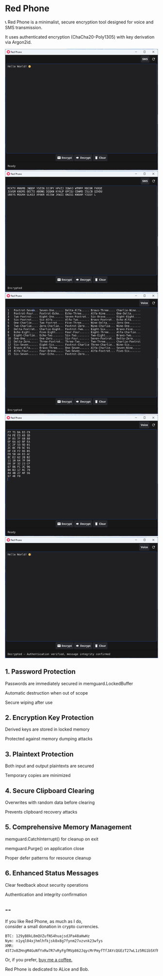 # Red Phone
📞 Red Phone is a minimalist, secure encryption tool designed for voice and SMS transmission.  

It uses authenticated encryption (ChaCha20-Poly1305) with key derivation via Argon2id. 

![redphone](img/1.png)
![redphone](img/2.png)
![redphone](img/3.png)
![redphone](img/4.png)
![redphone](img/5.png)

## 1. Password Protection  
Passwords are immediately secured in memguard.LockedBuffer  

Automatic destruction when out of scope  

Secure wiping after use  

## 2. Encryption Key Protection  
Derived keys are stored in locked memory  

Protected against memory dumping attacks  

## 3. Plaintext Protection  
Both input and output plaintexts are secured  

Temporary copies are minimized  

## 4. Secure Clipboard Clearing  
Overwrites with random data before clearing  

Prevents clipboard recovery attacks  

## 5. Comprehensive Memory Management  
memguard.CatchInterrupt() for cleanup on exit  

memguard.Purge() on application close  

Proper defer patterns for resource cleanup  

## 6. Enhanced Status Messages  
Clear feedback about security operations    

Authentication and integrity confirmation  

## --
If you like Red Phone, as much as I do,  
consider a small donation in crypto currencies.

```  
BTC: 129yB8kL8mQVZufNS4huajsdJPa48aHwHz  
Nym: n1yql04xjhmlhfkjsk8x8g7fynm27xzvnk23wfys  
XMR: 45TJx8ZHngM4GuNfYxRw7R7vRyFgfMVp862JqycMrPmyfTfJAYcQGEzT27wL1z5RG1b5XfRPJk97KeZr1svK8qES2z1uZrS
```
Or, if you prefer, [buy me a coffee.](https://buymeacoffee.com/ch1ffr3punk)  

Red Phone is dedicated to ALice and Bob.
